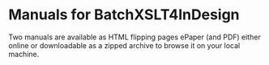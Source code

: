 # Manuals for BatchXSLT4InDesign
Two manuals are available as HTML flipping pages ePaper (and PDF) either online or downloadable as a zipped archive to browse it on your local machine.

